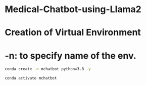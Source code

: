 # Medical-Chatbot-using-Llama2

# Creation of Virtual Environment
# -n: to specify name of the env.
```bash
conda create -n mchatbot python=3.8 -y
```

```bash
conda activate mchatbot
```


